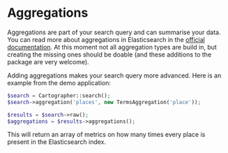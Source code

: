 # Aggregations
Aggregations are part of your search query and can summarise your data.
You can read more about aggregations in Elasticsearch in the [official documentation](https://www.elastic.co/guide/en/elasticsearch/reference/current/search-aggregations.html).
At this moment not all aggregation types are build in, but creating the missing ones should be doable (and these additions to the package are very welcome).

Adding aggregations makes your search query more advanced.
Here is an example from the demo application:

```php
$search = Cartographer::search();
$search->aggregation('places', new TermsAggregation('place'));

$results = $search->raw();
$aggregations = $results->aggregations();
```

This will return an array of metrics on how many times every place is present in the Elasticsearch index.  
